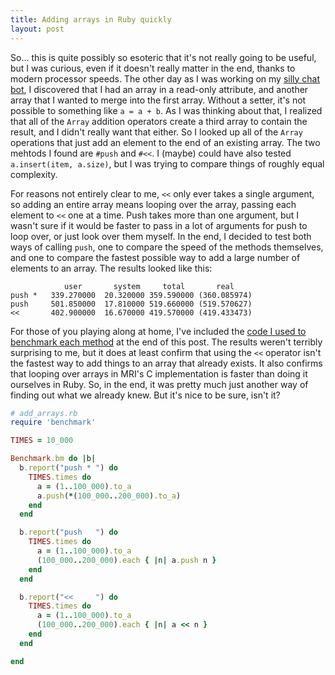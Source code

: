```yaml
---
title: Adding arrays in Ruby quickly
layout: post
---
```

So... this is quite possibly so esoteric that it's not really going to be useful, but I was curious, even if it doesn't really matter in the end, thanks to modern processor speeds. The other day as I was working on my [silly chat bot](http://github.com/indirect/daneel), I discovered that I had an array in a read-only attribute, and another array that I wanted to merge into the first array. Without a setter, it's not possible to something like `a = a + b`. As I was thinking about that, I realized that all of the `Array` addition operators create a third array to contain the result, and I didn't really want that either. So I looked up all of the `Array` operations that just add an element to the end of an existing array. The two mehtods I found are `#push` and `#<<`. I (maybe) could have also tested `a.insert(item, a.size)`, but I was trying to compare things of roughly equal complexity.

For reasons not entirely clear to me, `<<` only ever takes a single argument, so adding an entire array means looping over the array, passing each element to `<<` one at a time. Push takes more than one argument, but I wasn't sure if it would be faster to pass in a lot of arguments for push to loop over, or just look over them myself. In the end, I decided to test both ways of calling `push`, one to compare the speed of the methods themselves, and one to compare the fastest possible way to add a large number of elements to an array. The results looked like this:

```
            user       system     total       real
push *   339.270000  20.320000 359.590000 (360.085974)
push     501.850000  17.810000 519.660000 (519.570627)
<<       402.900000  16.670000 419.570000 (419.433473)
```

For those of you playing along at home, I've included the [code I used to benchmark each method]("#add_arrays.rb") at the end of this post. The results weren't terribly surprising to me, but it does at least confirm that using the `<<` operator isn't the fastest way to add things to an array that already exists. It also confirms that looping over arrays in MRI's C implementation is faster than doing it ourselves in Ruby. So, in the end, it was pretty much just another way of finding out what we already knew. But it's nice to be sure, isn't it?


<a id="add_arrays.rb"></a>

``` ruby
# add_arrays.rb
require 'benchmark'

TIMES = 10_000

Benchmark.bm do |b|
  b.report("push * ") do
    TIMES.times do
      a = (1..100_000).to_a
      a.push(*(100_000..200_000).to_a)
    end
  end

  b.report("push   ") do
    TIMES.times do
      a = (1..100_000).to_a
      (100_000..200_000).each { |n| a.push n }
    end
  end

  b.report("<<     ") do
    TIMES.times do
      a = (1..100_000).to_a
      (100_000..200_000).each { |n| a << n }
    end
  end

end
```
